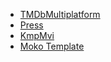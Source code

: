 - [TMDbMultiplatform](https://github.com/Drjacky/TMDbMultiplatform)
- [Press](https://github.com/saket/press)
- [KmpMvi](https://github.com/badoo/KmpMvi)
- [Moko Template](https://github.com/icerockdev/moko-template)
